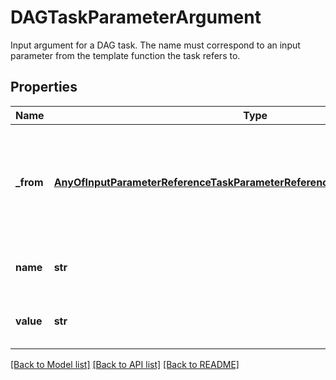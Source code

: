 # DAGTaskParameterArgument

Input argument for a DAG task.  The name must correspond to an input parameter from the template function the task refers to.
## Properties
Name | Type | Description | Notes
------------ | ------------- | ------------- | -------------
**_from** | [**AnyOfInputParameterReferenceTaskParameterReferenceItemParameterReference**](AnyOfInputParameterReferenceTaskParameterReferenceItemParameterReference.md) | The previous task or global workflow variable to pull this argument from | [optional] 
**name** | **str** | Name of the argument variable | 
**value** | **str** | The fixed value for this task argument | [optional] 

[[Back to Model list]](../README.md#documentation-for-models) [[Back to API list]](../README.md#documentation-for-api-endpoints) [[Back to README]](../README.md)


